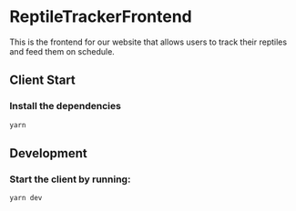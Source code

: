 # ReptileTrackerFrontend

This is the frontend for our website that allows users to track their reptiles and feed them on schedule.

## Client Start

### Install the dependencies

```bash
yarn
```

## Development

### Start the client by running:

```bash
yarn dev
```
